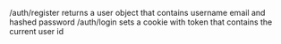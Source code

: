 /auth/register returns a user object that contains username email and hashed password
/auth/login sets a cookie with token that contains the current user id
